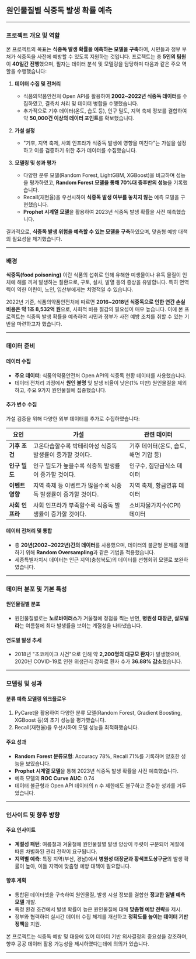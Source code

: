 ## 원인물질별 식중독 발생 확률 예측

---

### 프로젝트 개요 및 역할

본 프로젝트의 목표는 **식중독 발생 확률을 예측하는 모델을 구축**하여, 시민들과 정부 부처가 식중독을 사전에 예방할 수 있도록 지원하는 것입니다. 프로젝트는 총 **5인의 팀원**이 **40일간 진행**했으며, 필자는 데이터 분석 및 모델링을 담당하며 다음과 같은 주요 역할을 수행했습니다:

1. **데이터 수집 및 전처리**  
   - 식품의약품안전처 Open API를 활용하여 **2002~2022년 식중독 데이터**를 수집하였고, 결측치 처리 및 데이터 병합을 수행했습니다.  
   - 추가적으로 기후 데이터(온도, 습도 등), 인구 밀도, 지역 축제 정보를 결합하여 약 **50,000건 이상의 데이터 포인트**를 확보했습니다.

2. **가설 설정**  
   - "기후, 지역 축제, 사회 인프라가 식중독 발생에 영향을 미친다"는 가설을 설정하고 이를 검증하기 위한 추가 데이터를 수집했습니다.

3. **모델링 및 성과 평가**  
   - 다양한 분류 모델(Random Forest, LightGBM, XGBoost)을 비교하며 성능을 평가하였고, **Random Forest 모델을 통해 70%대 중후반의 성능**을 기록했습니다.  
   - Recall(재현율)을 우선시하여 **식중독 발생 여부를 놓치지 않는** 예측 모델을 구현했습니다.
   - **Prophet 시계열 모델**을 활용하여 2023년 식중독 발생 확률을 사전 예측했습니다.

결과적으로, **식중독 발생 위험을 예측할 수 있는 모델을 구축**하였으며, 맞춤형 예방 대책의 필요성을 제기했습니다.

---

### 배경

**식중독(food poisoning)** 이란 식품의 섭취로 인해 유해한 미생물이나 유독 물질이 인체에 해를 끼쳐 발생하는 질환으로, 구토, 설사, 발열 등의 증상을 유발합니다. 특히 면역력이 약한 어린이, 노인, 임산부에게는 치명적일 수 있습니다.  

2022년 기준, 식품의약품안전처에 따르면 **2016~2018년 식중독으로 인한 연간 손실비용은 약 1조 8,532억 원**으로, 사회적 비용 절감의 필요성이 매우 높습니다. 이에 본 프로젝트는 식중독 발생 확률을 예측하여 시민과 정부가 사전 예방 조치를 취할 수 있는 기반을 마련하고자 했습니다.

---

### 데이터 준비

#### 데이터 수집
- **주요 데이터**: 식품의약품안전처 Open API의 식중독 현황 데이터를 사용했습니다.
- 데이터 전처리 과정에서 **원인 불명** 및 발생 비율이 낮은(1% 미만) 원인물질을 제외하고, 주요 9가지 원인물질에 집중했습니다.

#### 추가 변수 수집
가설 검증을 위해 다양한 외부 데이터를 추가로 수집하였습니다:

| 요인              | 가설                                                     | 관련 데이터                           |
|-------------------|---------------------------------------------------------|---------------------------------------|
| **기후 조건**      | 고온다습할수록 박테리아성 식중독 발생률이 증가할 것이다. | 기후 데이터(온도, 습도, 해면 기압 등) |
| **인구 밀도**      | 인구 밀도가 높을수록 식중독 발생률이 증가할 것이다.      | 인구수, 집단급식소 데이터             |
| **이벤트 영향**    | 지역 축제 등 이벤트가 많을수록 식중독 발생률이 증가할 것이다. | 지역 축제, 황금연휴 데이터            |
| **사회 인프라**    | 사회 인프라가 부족할수록 식중독 발생률이 증가할 것이다.  | 소비자물가지수(CPI) 데이터            |

#### 데이터 전처리 및 통합
- 총 **20년(2002~2022년)간의 데이터**를 사용했으며, 데이터의 불균형 문제를 해결하기 위해 **Random Oversampling**과 같은 기법을 적용했습니다.
- 세종특별자치시 데이터는 인근 지역(충청북도)의 데이터를 선형회귀 모델로 보완하였습니다.

---

### 데이터 분포 및 기본 특성

#### 원인물질별 분포
- 원인물질별로는 **노로바이러스**가 겨울철에 정점을 찍는 반면, **병원성 대장균, 살모넬라**는 여름철에 최다 발생률을 보이는 계절성을 나타냈습니다.

#### 연도별 발생 추세
- 2018년 "초코케이크 사건"으로 인해 약 **2,200명의 대규모 환자**가 발생했으며, 2020년 COVID-19로 인한 위생관리 강화로 환자 수가 **36.88% 감소**했습니다.

---

### 모델링 및 성과

#### 분류 예측 모델링 워크플로우
1. PyCaret을 활용하여 다양한 분류 모델(Random Forest, Gradient Boosting, XGBoost 등)의 초기 성능을 평가했습니다.
2. Recall(재현율)을 우선시하여 모델 성능을 최적화했습니다.

#### 주요 성과
- **Random Forest 분류모형**: Accuracy 78%, Recall 71%를 기록하며 양호한 성능을 보였습니다.
- **Prophet 시계열 모델**을 통해 2023년 식중독 발생 확률을 사전 예측했습니다.
- 예측 모델의 **ROC Curve AUC**: 0.74  
- 데이터 불균형과 Open API 데이터의 n 수 제한에도 불구하고 준수한 성과를 거두었습니다.

---

### 인사이트 및 향후 방향

#### 주요 인사이트
- **계절성 패턴**: 여름철과 겨울철에 원인물질별 발생 양상이 뚜렷이 구분되어 계절에 따른 차별화된 관리 전략이 요구됩니다.
- **지역별 예측**: 특정 지역(부산, 경남)에서 **병원성 대장균과 황색포도상구균**의 발생 확률이 높아, 이들 지역에 맞춤형 예방 대책이 필요합니다.

#### 향후 계획
- 통합된 데이터셋을 구축하여 원인물질, 발생 시설 정보를 결합한 **정교한 일별 예측 모델** 개발.
- 특정 환경 조건에서 발생 확률이 높은 원인물질에 대해 **맞춤형 예방 전략**을 제시.
- 정부와 협력하여 실시간 데이터 수집 체계를 개선하고 **정확도를 높이는 데이터 기반 정책**을 지원.

본 프로젝트는 식중독 예방 및 대응에 있어 데이터 기반 의사결정의 중요성을 강조하며, 향후 공공 데이터 활용 가능성을 제시하였다는데에 의의가 있습니다.

---
